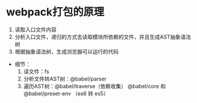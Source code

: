# webpack打包的原理
1. 读取入口文件内容
2. 分析入口文件，递归的方式去读取模块所依赖的文件，并且生成AST抽象语法树
3. 根据抽象语法树，生成浏览器可以运行的代码

- 细节：
    1. 读文件：fs
    2. 分析文件转AST树：@babel/parser 
    3. 遍历AST树：@babel/traverse（依赖收集）
        @babel/core 和 @babel/preset-env （es6 转 es5）

        
